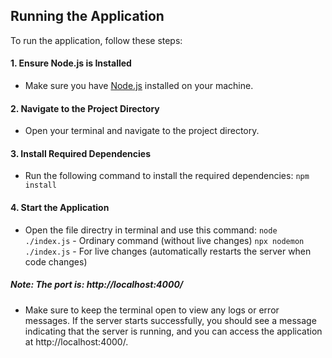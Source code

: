 ## Running the Application

To run the application, follow these steps:

#### 1. Ensure Node.js is Installed
- Make sure you have [Node.js](https://nodejs.org/) installed on your machine.

#### 2. Navigate to the Project Directory
- Open your terminal and navigate to the project directory.

#### 3. Install Required Dependencies
- Run the following command to install the required dependencies:
  `npm install` 

#### 4. Start the Application 
- Open the file directry in terminal and use this command:
  `node ./index.js` - Ordinary command (without live changes)
  `npx nodemon ./index.js` - For live changes (automatically restarts the server when code changes)

##### Note: The port is: http://localhost:4000/
- Make sure to keep the terminal open to view any logs or error messages. If the server starts successfully, you should see a message indicating that the server is running, and you can access the application at http://localhost:4000/. 
